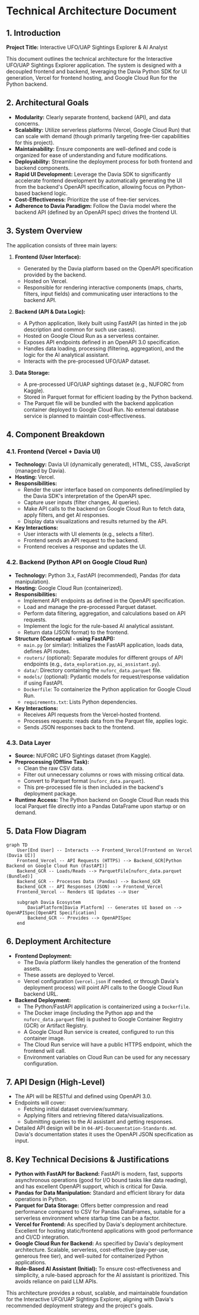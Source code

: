# Technical Architecture Document

## 1. Introduction

**Project Title:** Interactive UFO/UAP Sightings Explorer & AI Analyst

This document outlines the technical architecture for the Interactive UFO/UAP Sightings Explorer application. The system is designed with a decoupled frontend and backend, leveraging the Davia Python SDK for UI generation, Vercel for frontend hosting, and Google Cloud Run for the Python backend.

## 2. Architectural Goals

*   **Modularity:** Clearly separate frontend, backend (API), and data concerns.
*   **Scalability:** Utilize serverless platforms (Vercel, Google Cloud Run) that can scale with demand (though primarily targeting free-tier capabilities for this project).
*   **Maintainability:** Ensure components are well-defined and code is organized for ease of understanding and future modifications.
*   **Deployability:** Streamline the deployment process for both frontend and backend components.
*   **Rapid UI Development:** Leverage the Davia SDK to significantly accelerate frontend development by automatically generating the UI from the backend's OpenAPI specification, allowing focus on Python-based backend logic.
*   **Cost-Effectiveness:** Prioritize the use of free-tier services.
*   **Adherence to Davia Paradigm:** Follow the Davia model where the backend API (defined by an OpenAPI spec) drives the frontend UI.

## 3. System Overview

The application consists of three main layers:

1.  **Frontend (User Interface):**
    *   Generated by the Davia platform based on the OpenAPI specification provided by the backend.
    *   Hosted on Vercel.
    *   Responsible for rendering interactive components (maps, charts, filters, input fields) and communicating user interactions to the backend API.

2.  **Backend (API & Data Logic):**
    *   A Python application, likely built using FastAPI (as hinted in the job description and common for such use cases).
    *   Hosted on Google Cloud Run as a serverless container.
    *   Exposes API endpoints defined in an OpenAPI 3.0 specification.
    *   Handles data loading, processing (filtering, aggregation), and the logic for the AI analytical assistant.
    *   Interacts with the pre-processed UFO/UAP dataset.

3.  **Data Storage:**
    *   A pre-processed UFO/UAP sightings dataset (e.g., NUFORC from Kaggle).
    *   Stored in Parquet format for efficient loading by the Python backend.
    *   The Parquet file will be bundled with the backend application container deployed to Google Cloud Run. No external database service is planned to maintain cost-effectiveness.

## 4. Component Breakdown

### 4.1. Frontend (Vercel + Davia UI)

*   **Technology:** Davia UI (dynamically generated), HTML, CSS, JavaScript (managed by Davia).
*   **Hosting:** Vercel.
*   **Responsibilities:**
    *   Render the user interface based on components defined/implied by the Davia SDK's interpretation of the OpenAPI spec.
    *   Capture user inputs (filter changes, AI queries).
    *   Make API calls to the backend on Google Cloud Run to fetch data, apply filters, and get AI responses.
    *   Display data visualizations and results returned by the API.
*   **Key Interactions:**
    *   User interacts with UI elements (e.g., selects a filter).
    *   Frontend sends an API request to the backend.
    *   Frontend receives a response and updates the UI.

### 4.2. Backend (Python API on Google Cloud Run)

*   **Technology:** Python 3.x, FastAPI (recommended), Pandas (for data manipulation).
*   **Hosting:** Google Cloud Run (containerized).
*   **Responsibilities:**
    *   Implement API endpoints as defined in the OpenAPI specification.
    *   Load and manage the pre-processed Parquet dataset.
    *   Perform data filtering, aggregation, and calculations based on API requests.
    *   Implement the logic for the rule-based AI analytical assistant.
    *   Return data (JSON format) to the frontend.
*   **Structure (Conceptual - using FastAPI):**
    *   `main.py` (or similar): Initializes the FastAPI application, loads data, defines API routes.
    *   `routers/` (optional): Separate modules for different groups of API endpoints (e.g., `data_exploration.py`, `ai_assistant.py`).
    *   `data/`: Directory containing the `nuforc_data.parquet` file.
    *   `models/` (optional): Pydantic models for request/response validation if using FastAPI.
    *   `Dockerfile`: To containerize the Python application for Google Cloud Run.
    *   `requirements.txt`: Lists Python dependencies.
*   **Key Interactions:**
    *   Receives API requests from the Vercel-hosted frontend.
    *   Processes requests: reads data from the Parquet file, applies logic.
    *   Sends JSON responses back to the frontend.

### 4.3. Data Layer

*   **Source:** NUFORC UFO Sightings dataset (from Kaggle).
*   **Preprocessing (Offline Task):**
    *   Clean the raw CSV data.
    *   Filter out unnecessary columns or rows with missing critical data.
    *   Convert to Parquet format (`nuforc_data.parquet`).
    *   This pre-processed file is then included in the backend's deployment package.
*   **Runtime Access:** The Python backend on Google Cloud Run reads this local Parquet file directly into a Pandas DataFrame upon startup or on demand.

## 5. Data Flow Diagram

```mermaid
graph TD
    User[End User] -- Interacts --> Frontend_Vercel[Frontend on Vercel (Davia UI)]
    Frontend_Vercel -- API Requests (HTTPS) --> Backend_GCR[Python Backend on Google Cloud Run (FastAPI)]
    Backend_GCR -- Loads/Reads --> ParquetFile[nuforc_data.parquet (Bundled)]
    Backend_GCR -- Processes Data (Pandas) --> Backend_GCR
    Backend_GCR -- API Responses (JSON) --> Frontend_Vercel
    Frontend_Vercel -- Renders UI Updates --> User

    subgraph Davia Ecosystem
        DaviaPlatform[Davia Platform] -- Generates UI based on --> OpenAPISpec[OpenAPI Specification]
        Backend_GCR -- Provides --> OpenAPISpec
    end
```

## 6. Deployment Architecture

*   **Frontend Deployment:**
    *   The Davia platform likely handles the generation of the frontend assets.
    *   These assets are deployed to Vercel.
    *   Vercel configuration (`vercel.json` if needed, or through Davia's deployment process) will point API calls to the Google Cloud Run backend URL.
*   **Backend Deployment:**
    *   The Python/FastAPI application is containerized using a `Dockerfile`.
    *   The Docker image (including the Python app and the `nuforc_data.parquet` file) is pushed to Google Container Registry (GCR) or Artifact Registry.
    *   A Google Cloud Run service is created, configured to run this container image.
    *   The Cloud Run service will have a public HTTPS endpoint, which the frontend will call.
    *   Environment variables on Cloud Run can be used for any necessary configuration.

## 7. API Design (High-Level)

*   The API will be RESTful and defined using OpenAPI 3.0.
*   Endpoints will cover:
    *   Fetching initial dataset overview/summary.
    *   Applying filters and retrieving filtered data/visualizations.
    *   Submitting queries to the AI assistant and getting responses.
*   Detailed API design will be in `04-API-Documentation-Standards.md`. Davia's documentation states it uses the OpenAPI JSON specification as input.

## 8. Key Technical Decisions & Justifications

*   **Python with FastAPI for Backend:** FastAPI is modern, fast, supports asynchronous operations (good for I/O bound tasks like data reading), and has excellent OpenAPI support, which is critical for Davia.
*   **Pandas for Data Manipulation:** Standard and efficient library for data operations in Python.
*   **Parquet for Data Storage:** Offers better compression and read performance compared to CSV for Pandas DataFrames, suitable for a serverless environment where startup time can be a factor.
*   **Vercel for Frontend:** As specified by Davia's deployment architecture. Excellent for hosting static/frontend applications with good performance and CI/CD integration.
*   **Google Cloud Run for Backend:** As specified by Davia's deployment architecture. Scalable, serverless, cost-effective (pay-per-use, generous free tier), and well-suited for containerized Python applications.
*   **Rule-Based AI Assistant (Initial):** To ensure cost-effectiveness and simplicity, a rule-based approach for the AI assistant is prioritized. This avoids reliance on paid LLM APIs.

This architecture provides a robust, scalable, and maintainable foundation for the Interactive UFO/UAP Sightings Explorer, aligning with Davia's recommended deployment strategy and the project's goals.
